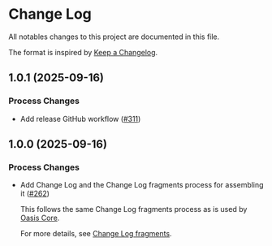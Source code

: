 # Change Log

All notables changes to this project are documented in this file.

The format is inspired by [Keep a Changelog].

[Keep a Changelog]: https://keepachangelog.com/en/1.0.0/

<!-- markdownlint-disable no-duplicate-heading -->

<!-- NOTE: towncrier will not alter content above the TOWNCRIER line below. -->

<!-- TOWNCRIER -->

## 1.0.1 (2025-09-16)

### Process Changes

- Add release GitHub workflow
  ([#311](https://github.com/oasisprotocol/rofl-app/issues/311))

## 1.0.0 (2025-09-16)

### Process Changes

- Add Change Log and the Change Log fragments process for assembling it
  ([#262](https://github.com/oasisprotocol/rofl-app/issues/262))

  This follows the same Change Log fragments process as is used by [Oasis Core].

  For more details, see [Change Log fragments].

  [Oasis Core]: https://github.com/oasisprotocol/oasis-core
  [Change Log fragments]: .changelog/README.md
